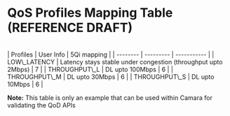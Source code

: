 # QoS Profiles Mapping Table (REFERENCE DRAFT)
<br>
| Profiles | User Info | 5Qi mapping |
| -------- | --------- | ----------- |
| LOW\_LATENCY | Latency stays stable under congestion (throughput upto 2Mbps) | 7 |
| THROUGHPUT\_L | DL upto 100Mbps | 6 |
| THROUGHPUT\_M | DL upto 30Mbps | 6 |
| THROUGHPUT\_S | DL upto 10Mbps | 6 |

**Note:**
This table is only an example that can be used within Camara for validating the QoD APIs